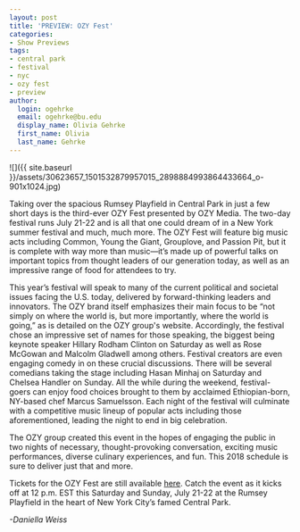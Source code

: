 ```yaml
---
layout: post
title: 'PREVIEW: OZY Fest'
categories:
- Show Previews
tags:
- central park
- festival
- nyc
- ozy fest
- preview
author:
  login: ogehrke
  email: ogehrke@bu.edu
  display_name: Olivia Gehrke
  first_name: Olivia
  last_name: Gehrke
---
```

![]({{ site.baseurl }}/assets/30623657_1501532879957015_2898884993864433664_o-901x1024.jpg)

Taking over the spacious Rumsey Playfield in Central Park in just a few short days is the third-ever OZY Fest presented by OZY Media. The two-day festival runs July 21-22 and is all that one could dream of in a New York summer festival and much, much more. The OZY Fest will feature big music acts including Common, Young the Giant, Grouplove, and Passion Pit, but it is complete with way more than music—it’s made up of powerful talks on important topics from thought leaders of our generation today, as well as an impressive range of food for attendees to try.

This year’s festival will speak to many of the current political and societal issues facing the U.S. today, delivered by forward-thinking leaders and innovators. The OZY brand itself emphasizes their main focus to be “not simply on where the world is, but more importantly, where the world is going,” as is detailed on the OZY group's website. Accordingly, the festival chose an impressive set of names for those speaking, the biggest being keynote speaker Hillary Rodham Clinton on Saturday as well as Rose McGowan and Malcolm Gladwell among others. Festival creators are even engaging comedy in on these crucial discussions. There will be several comedians taking the stage including Hasan Minhaj on Saturday and Chelsea Handler on Sunday. All the while during the weekend, festival-goers can enjoy food choices brought to them by acclaimed Ethiopian-born, NY-based chef Marcus Samuelsson. Each night of the festival will culminate with a competitive music lineup of popular acts including those aforementioned, leading the night to end in big celebration.

The OZY group created this event in the hopes of engaging the public in two nights of necessary, thought-provoking conversation, exciting music performances, diverse culinary experiences, and fun. This 2018 schedule is sure to deliver just that and more.

Tickets for the OZY Fest are still available [here](https://www.ozy.com/ozyfest). Catch the event as it kicks off at 12 p.m. EST this Saturday and Sunday, July 21-22 at the Rumsey Playfield in the heart of New York City’s famed Central Park.

_\-Daniella Weiss_